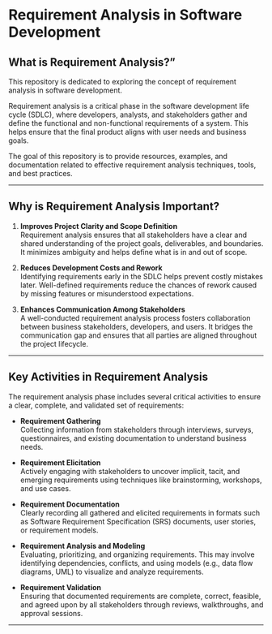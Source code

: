 # Requirement Analysis in Software Development
## What is Requirement Analysis?”
This repository is dedicated to exploring the concept of requirement analysis in software development. 

Requirement analysis is a critical phase in the software development life cycle (SDLC), where developers, analysts, and stakeholders gather and define the functional and non-functional requirements of a system. This helps ensure that the final product aligns with user needs and business goals.

The goal of this repository is to provide resources, examples, and documentation related to effective requirement analysis techniques, tools, and best practices.

---
## Why is Requirement Analysis Important?

1. **Improves Project Clarity and Scope Definition**  
   Requirement analysis ensures that all stakeholders have a clear and shared understanding of the project goals, deliverables, and boundaries. It minimizes ambiguity and helps define what is in and out of scope.

2. **Reduces Development Costs and Rework**  
   Identifying requirements early in the SDLC helps prevent costly mistakes later. Well-defined requirements reduce the chances of rework caused by missing features or misunderstood expectations.

3. **Enhances Communication Among Stakeholders**  
   A well-conducted requirement analysis process fosters collaboration between business stakeholders, developers, and users. It bridges the communication gap and ensures that all parties are aligned throughout the      project lifecycle.

---

## Key Activities in Requirement Analysis

The requirement analysis phase includes several critical activities to ensure a clear, complete, and validated set of requirements:

- **Requirement Gathering**  
  Collecting information from stakeholders through interviews, surveys, questionnaires, and existing documentation to understand business needs.

- **Requirement Elicitation**  
  Actively engaging with stakeholders to uncover implicit, tacit, and emerging requirements using techniques like brainstorming, workshops, and use cases.

- **Requirement Documentation**  
  Clearly recording all gathered and elicited requirements in formats such as Software Requirement Specification (SRS) documents, user stories, or requirement models.

- **Requirement Analysis and Modeling**  
  Evaluating, prioritizing, and organizing requirements. This may involve identifying dependencies, conflicts, and using models (e.g., data flow diagrams, UML) to visualize and analyze requirements.

- **Requirement Validation**  
  Ensuring that documented requirements are complete, correct, feasible, and agreed upon by all stakeholders through reviews, walkthroughs, and approval sessions.

---
